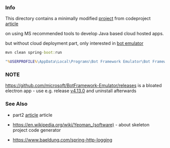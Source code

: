### Info

This directory contains a minimally modified [project](https://github.com/mcasperson/WelcomeBot) from codeproject 
[article](https://www.codeproject.com/Articles/5324026/Creating-a-Teams-Conversation-Bot-with-SSO)

on using MS recommended tools to develop Java based cloud hosted apps.

but without cloud deployment part, only interested in [bot emulator](https://github.com/microsoft/botframework-emulator)

```cmd
mvn clean spring-boot:run
```
```cmd
"%USERPROFILE%\AppData\Local\Programs\Bot Framework Emulator\Bot Framework Emulator.exe"
```

### NOTE

https://github.com/microsoft/BotFramework-Emulator/releases is a bloated electron app -
use e.g. release [v4.13.0](https://github.com/microsoft/BotFramework-Emulator/releases/download/v4.13.0/BotFramework-Emulator-4.13.0-windows-setup.exe) and uninstall afterwards

### See Also
   
   * part2 [article]([article](https://www.codeproject.com/Articles/5324101/Creating-a-File-Upload-Bot) ) article 

   * https://en.wikipedia.org/wiki/Yeoman_(software) - about skeleton project code generator

   *  https://www.baeldung.com/spring-http-logging